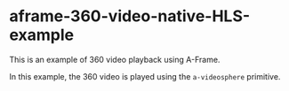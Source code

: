 # aframe-360-video-native-HLS-example

This is an example of 360 video playback using A-Frame.

In this example, the 360 video is played using the `a-videosphere` primitive.